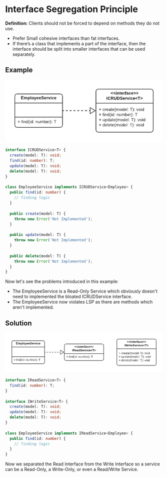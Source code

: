 # Interface Segregation Principle

**Definition:**
Clients should not be forced to depend on methods they do not use.

- Prefer Small cohesive interfaces than fat interfaces.
- If there’s a class that implements a part of the interface, then the interface should be split into smaller interfaces that can be used separately.

## Example

![Figure 5](figures/figure_5.png)

```typescript
interface ICRUDService<T> {
  create(model: T): void;
  find(id: number): T;
  update(model: T): void;
  delete(model: T): void;
}

class EmployeeService implements ICRUDService<Employee> {
  public find(id: number) {
    // finding logic
  }

  public create(model: T) {
    throw new Error('Not Implemented');
  }

  public update(model: T) {
    throw new Error('Not Implemented');
  }

  public delete(model: T) {
    throw new Error('Not Implemented');
  }
}
```

Now let's see the problems introduced in this example:

- The EmployeeService is a Read-Only Service which obviously doesn't need to implemented the bloated ICRUDService interface.
- The EmployeeService now violates LSP as there are methods which aren't implemented.

## Solution

![Figure 6](figures/figure_6.png)

```typescript
interface IReadService<T> {
  find(id: number): T;
}

interface IWriteService<T> {
  create(model: T): void;
  update(model: T): void;
  delete(model: T): void;
}

class EmployeeService implements IReadService<Employee> {
  public find(id: number) {
    // finding logic
  }
}
```

Now we separated the Read Interface from the Write Interface so a service can be a Read-Only, a Write-Only, or even a Read/Write Service.
